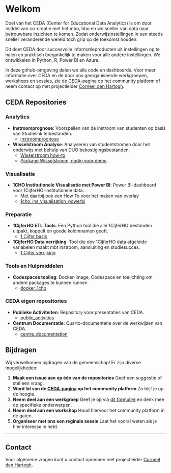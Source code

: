# Welkom

Doel van het CEDA (Center for Educational Data Analytics) is om door middel van co-creatie met het mbo, hbo en wo sneller van data naar betrouwbare inzichten te komen. Zodat onderwijsinstellingen in een steeds sneller veranderende wereld toch grip op de toekomst houden.

Dit doet CEDA door succesvolle informatieproducten uit instellingen op te halen en praktisch toegankelijk te maken voor alle andere instellingen. We ontwikkelen in Python, R, Power BI en Azure. 

In deze github-omgeving delen we alle code en dashboards. Voor meer informatie over CEDA en de door ons georganiseerde werkgroepen, workshops en sessies, zie de [CEDA-pagina](https://edu.nl/twt84) op het community platform of neem contact op met projectleider [Corneel den Hartogh](mailto:corneeldenhartogh@surf.nl).

## CEDA Repositories

### Analytics

- **Instroomprognose**: Voorspellen van de instroom van studenten op basis van Studielink telbestanden.
  - [instroomprognose](https://github.com/ed2c/studentprognose)
- **Wisselstroom Analyse**: Analyseren van studentstromen door het onderwijs met behulp van DUO bekostigingsbestanden.
  - [Wisselstroom how-to](https://github.com/ed2c/wisselstroom_demo)
  - [Package Wisselstroom, nodig voor demo](https://github.com/ed2c/wisselstroom)

### Visualisatie

- **1CHO Institutionele Visualisatie met Power BI**: Power BI-dashboard voor 1CijferHO-institutionele data.
  - Met daarbij ook een How To voor het maken van overlay
  - [1cho_ins_visualisation_powerbi](https://github.com/ed2c/1cho_ins_visualisation_powerbi)

### Preparatie

- **1CijferHO ETL Tools**: Een Python tool die alle 1CijferHO bestanden uitpakt, koppelt en goede kolomnamen geeft.
  - [1 Cijfer basis](https://github.com/ed2c/eencijfer)
- **1CijferHO Data verrijking**: Tool die obv 1CijferHO data afgeleide variabelen maakt mbt instroom, aansluiting en studiesucces.
  - [1 Cijfer verrijking](https://github.com/ed2c/1cho_ins_preparation_r)

### Tools en Hulpmiddelen

- **Codespaces tooling**: Docker-image, Codespace en toelichting om andere packages te kunnen runnen
  - [docker_1cho](https://github.com/ed2c/docker_1cho)

### CEDA eigen repositories

- **Publieke Activiteiten**: Repository voor presentaties van CEDA.
  - [public_activities](https://github.com/ed2c/public_activities)
- **Centrum Documentatie**: Quarto-documentatie over de werkwijzen van CEDA.
  - [centre_documentation](https://github.com/ed2c/centre_documentation)

## Bijdragen

Wij verwelkomen bijdragen van de gemeenschap! Er zijn diverse mogelijkheden:

1. **Maak een issue aan op één van de repositories** Geef een suggestie of stel een vraag.
2. **Word lid van de [CEDA-pagina](https://edu.nl/twt84) op het community platform** Zo blijf je op de hoogte.
3. **Neem deel aan een werkgroep** Geef je op via [dit formulier](https://edu.nl/ju7pe) en denk mee op specifieke onderwerpen.
4. **Neem deel aan een workshop** Houd hiervoor het community platform in de gaten.
5. **Organiseer met ons een reginale sessie** Laat het vooral weten als je hier interesse in hebt.

---
## Contact

Voor algemene vragen kunt u contact opnemen met projectleider [Corneel den Hartogh](mailto:corneeldenhartogh@surf.nl).
